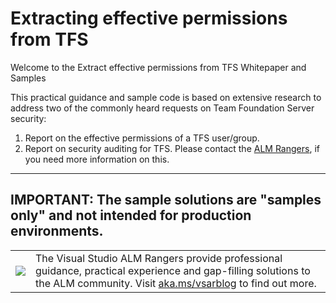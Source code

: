# Extracting effective permissions from TFS
Welcome to the Extract effective permissions from TFS Whitepaper and Samples

This practical guidance and sample code is based on extensive research to address two of the commonly heard requests on Team Foundation Server security:
1.  Report on the effective permissions of a TFS user/group.
2.  Report on security auditing for TFS. Please contact the [ALM Rangers](http://aka.ms/vsarIndex), if you need more information on this.

---
IMPORTANT: The sample solutions are "samples only" and not intended for production environments.
 ---
<table>
  <tr>
    <td>
      <img src="https://github.com/ALM-Rangers/Extracting-effective-permissions-from-TFS/blob/master/Doc/media/VSALMLogo.png"></img>
    </td>
    <td>
      The Visual Studio ALM Rangers provide professional guidance, practical experience and gap-filling solutions to the ALM community. Visit <a href="http://aka.ms/vsarblog">aka.ms/vsarblog</a> to find out more.
    </td>
  </tr>
</table>
